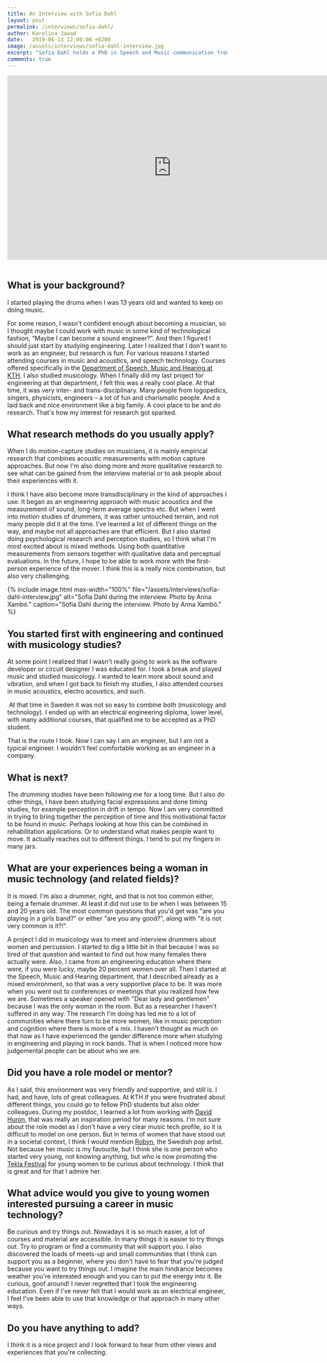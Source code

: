 ```yaml
---
title: An Interview with Sofia Dahl
layout: post
permalink: /interviews/sofia-dahl/
author: Karolina Jawad
date:   2019-06-13 12:00:00 +0200
image: /assets/interviews/sofia-dahl-interview.jpg
excerpt: "Sofia Dahl holds a PhD in Speech and Music communication from KTH, Royal Institute of Technology, Sweden. She is associate professor at Aalborg University, campus Copenhagen and has been Visiting Associate Professor in Embodied Music Cognition at University of Oslo. With a background from electrical engineering and musicology, Dahl’s research interests relate to how we produce, perceive and communicate with music with a focus on rhythmic movement and emotional communication. Over time, Dahl’s field of research has become increasingly transdisciplinary and spans disciplines such as music cognition and psychology, music performance, neuroscience, media technology, and music acoustics."
comments: true
---
```


<div class="videoWrapper">
<iframe width="750" height="422" src="https://www.youtube.com/embed/SV42EZF3Gx0" frameborder="0" allow="accelerometer; autoplay; encrypted-media; gyroscope; picture-in-picture" allowfullscreen></iframe>
</div>

<br />

## What is your background?

I started playing the drums when I was 13 years old and wanted to keep on doing music.

For some reason, I wasn't confident enough about becoming a musician, so I thought maybe I could work with music in some kind of technological fashion, “Maybe I can become a sound engineer?”. And then I figured I should just start by studying engineering. Later I realized that I don't want to work as an engineer, but research is fun. For various reasons I started attending courses in music and acoustics, and speech technology. Courses offered specifically in the [Department of Speech, Music and Hearing at KTH](https://www.kth.se/tmh/division-of-speech-music-and-hearing-1.780110). I also studied musicology. When I finally did my last project for engineering at that department, I felt this was a really cool place. At that time, it was very inter- and trans-disciplinary. Many people from logopedics, singers, physicists, engineers – a lot of fun and charismatic people. And a laid back and nice environment like a big family. A cool place to be and do research. That's how my interest for research got sparked.

## What research methods do you usually apply?

When I do motion-capture studies on musicians, it is mainly empirical research that combines acoustic measurements with motion capture approaches. But now I'm also doing more and more qualitative research to see what can be gained from the interview material or to ask people about their experiences with it.

I think I have also become more transdisciplinary in the kind of approaches I use. It began as an engineering approach with music acoustics and the measurement of sound, long-term average spectra etc. But when I went into motion studies of drummers, it was rather untouched terrain, and not many people did it at the time. I’ve learned a lot of different things on the way, and maybe not all approaches are that efficient. But I also started doing psychological research and perception studies, so I think what I'm most excited about is mixed methods. Using both quantitative measurements from sensors together with qualitative data and perceptual evaluations. In the future, I hope to be able to work more with the first-person experience of the mover. I think this is a really nice combination, but also very challenging.

{% include image.html
max-width="100%" file="/assets/interviews/sofia-dahl-interview.jpg" alt="Sofia Dahl during the interview. Photo by Anna Xambó."
caption="Sofia Dahl during the interview. Photo by Anna Xambó." %}

## You started first with engineering and continued with musicology studies?

At some point I realized that I wasn't really going to work as the software developer or circuit designer I was educated for. I took a break and played music and studied musicology. I wanted to learn more about sound and vibration, and when I got back to finish my studies, I also attended courses in music acoustics, electro acoustics, and such.

 At that time in Sweden it was not so easy to combine both (musicology and technology). I ended up with an electrical engineering diploma, lower level, with many additional courses, that qualified me to be accepted as a PhD student. 

That is the route I took. Now I can say I am an engineer, but I am not a typical engineer. I wouldn't feel comfortable working as an engineer in a company.

## What is next?

The drumming studies have been following me for a long time. But I also do other things, I have been studying facial expressions and done timing studies, for example perception in drift in tempo. Now I am very committed in trying to bring together the perception of time and this motivational factor to be found in music. Perhaps looking at how this can be combined in rehabilitation applications. Or to understand what makes people want to move. It actually reaches out to different things. I tend to put my fingers in many jars.

## What are your experiences being a woman in music technology (and related fields)?

It is mixed. I'm also a drummer, right, and that is not too common either, being a female drummer. At least it did not use to be when I was between 15 and 20 years old. The most common questions that you'd get was "are you playing in a girls band?" or either "are you any good?", along with "it is not very common is it?!".

A project I did in musicology was to meet and interview drummers about women and percussion. I started to dig a little bit in that because I was so tired of that question and wanted to find out how many females there actually were. Also, I came from an engineering education where there were, if you were lucky, maybe 20 percent women over all.  Then I started at the Speech, Music and Hearing department, that I described already as a mixed environment, so that was a very supportive place to be. It was more when you went out to conferences or meetings that you realized how few we are. Sometimes a speaker opened  with "Dear lady and gentlemen" because I was the only woman in the room. But as a researcher I haven't suffered in any way. The research I'm doing has led me to a lot of communities where there turn to be more women, like in music perception and cognition where there is more of a mix. I haven't thought as much on that now as I have experienced the gender difference more when studying in engineering and playing in rock bands. That is when I noticed more how judgemental people can be about who we are.

## Did you have a role model or mentor?

As I said, this environment was very friendly and supportive, and still is. I had, and have, lots of great colleagues. At KTH if you were frustrated about different things, you could go to fellow PhD students but also older colleagues. During my postdoc, I learned a lot from working with [David Huron](https://music.osu.edu/people/huron.1), that was really an inspiration period for many reasons. I'm not sure about the role model as I don't have a very clear music tech profile, so it is difficult to model on one person. But in terms of women that have stood out in a societal context, I think I would mention [Robyn](https://en.wikipedia.org/wiki/Robyn), the Swedish pop artist. Not because her music is my favourite, but I think she is one person who started very young, not knowing anything, but  who is now promoting the [Tekla Festival](https://www.kth.se/en/aktuellt/tekla/teklafestivalen-1.879431) for young women to be curious about technology. I think that is great and for that I admire her.

## What advice would you give to young women interested pursuing a career in music technology?

Be curious and try things out. Nowadays it is so much easier,  a lot of courses and material are accessible. In many things it is easier to try things out. Try to program or find a community that will support you. I also discovered the loads of meets-up and small communities that I think can support you as a beginner, where you don't have to fear that you're judged because you want to try things out. I imagine the main hindrance becomes weather you're interested enough and you can to put the energy into it.  Be curious, goof around! I never regretted that I took the engineering education. Even if I’ve never felt that I would work as an electrical engineer, I feel I've been able to use that knowledge or that approach in many other ways.

## Do you have anything to add?

I think it is a nice project and I look forward to hear from other views and experiences that you're collecting.
